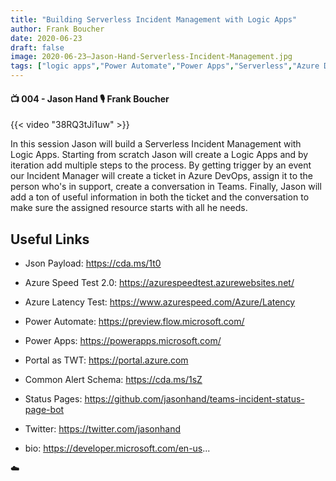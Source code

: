 ```yaml
---
title: "Building Serverless Incident Management with Logic Apps"
author: Frank Boucher
date: 2020-06-23
draft: false
image: 2020-06-23–Jason-Hand-Serverless-Incident-Management.jpg
tags: ["logic apps","Power Automate","Power Apps","Serverless","Azure DevOps","Teams","Jason Hand","Frank Boucher"]
---
```


#### 📺 004 - Jason Hand 🎙️ Frank Boucher

<!--more-->

{{< video "38RQ3tJi1uw" >}}

In this session Jason will build a Serverless Incident Management with Logic Apps. Starting from scratch Jason will create a Logic Apps and by iteration add multiple steps to the process. By getting trigger by an event our Incident Manager will create a ticket in Azure DevOps, assign it to the person who's in support, create a conversation in Teams. Finally, Jason will add a ton of useful information in both the ticket and the conversation to make sure the assigned resource starts with all he needs.

## Useful Links

-  Json Payload: https://cda.ms/1t0
-  Azure Speed Test 2.0: https://azurespeedtest.azurewebsites.net/
-  Azure Latency Test: https://www.azurespeed.com/Azure/Latency
-  Power Automate: https://preview.flow.microsoft.com/
-  Power Apps: https://powerapps.microsoft.com/
-  Portal as TWT: https://portal.azure.com
-  Common Alert Schema: https://cda.ms/1sZ
-  Status Pages: https://github.com/jasonhand/teams-incident-status-page-bot


-  Twitter: https://twitter.com/jasonhand
-  bio: https://developer.microsoft.com/en-us...

☁️